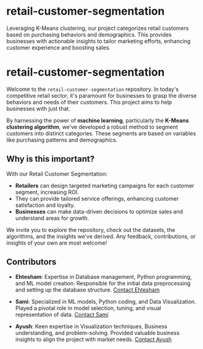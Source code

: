 # retail-customer-segmentation
Leveraging K-Means clustering, our project categorizes retail customers based on purchasing behaviors and demographics. This provides businesses with actionable insights to tailor marketing efforts, enhancing customer experience and boosting sales.

# retail-customer-segmentation

Welcome to the `retail-customer-segmentation` repository. In today's competitive retail sector, it's paramount for businesses to grasp the diverse behaviors and needs of their customers. This project aims to help businesses with just that.

By harnessing the power of **machine learning**, particularly the **K-Means clustering algorithm**, we've developed a robust method to segment customers into distinct categories. These segments are based on variables like purchasing patterns and demographics.

## Why is this important? 

With our Retail Customer Segmentation:

- **Retailers** can design targeted marketing campaigns for each customer segment, increasing ROI.
- They can provide tailored service offerings, enhancing customer satisfaction and loyalty.
- **Businesses** can make data-driven decisions to optimize sales and understand areas for growth.

We invite you to explore the repository, check out the datasets, the algorithms, and the insights we've derived. Any feedback, contributions, or insights of your own are most welcome!

## Contributors

- **Ehtesham**: Expertise in Database management, Python programming, and ML model creation. Responsible for the initial data preprocessing and setting up the database structure. [Contact Ehtesham](https://github.com/esana1)

- **Sami**: Specialized in ML models, Python coding, and Data Visualization. Played a pivotal role in model selection, tuning, and visual representation of data. [Contact Sami](https://github.com/samisaud)

- **Ayush**: Keen expertise in Visualization techniques, Business understanding, and problem-solving. Provided valuable business insights to align the project with market needs. [Contact Ayush](https://github.com/asriv106)

